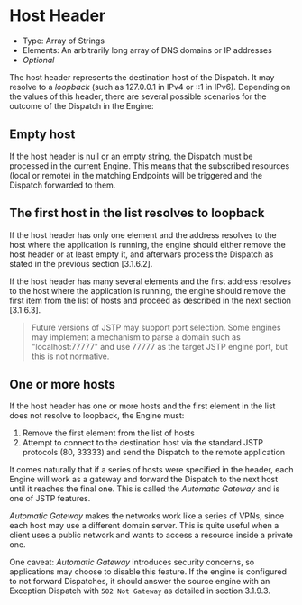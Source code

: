Host Header
===========

- Type: Array of Strings
- Elements: An arbitrarily long array of DNS domains or IP addresses
- _Optional_

The host header represents the destination host of the Dispatch. It may resolve to a _loopback_ (such as 127.0.0.1 in IPv4 or ::1 in IPv6). Depending on the values of this header, there are several possible scenarios for the outcome of the Dispatch in the Engine:

Empty host
----------

If the host header is null or an empty string, the Dispatch must be processed in the current Engine. This means that the subscribed resources (local or remote) in the matching Endpoints will be triggered and the Dispatch forwarded to them.

The first host in the list resolves to loopback
-----------------------------------------------

If the host header has only one element and the address resolves to the host where the application is running, the engine should either remove the host header or at least empty it, and afterwars process the Dispatch as stated in the previous section [3.1.6.2].

If the host header has many several elements and the first address resolves to the host where the application is running, the engine should remove the first item from the list of hosts and proceed as described in the next section [3.1.6.3].

> Future versions of JSTP may support port selection. Some engines may implement a mechanism to parse a domain such as "localhost:77777" and use 77777 as the target JSTP engine port, but this is not normative.

One or more hosts
-----------------

If the host header has one or more hosts and the first element in the list does not resolve to loopback, the Engine must:

1. Remove the first element from the list of hosts
2. Attempt to connect to the destination host via the standard JSTP protocols (80, 33333) and send the Dispatch to the remote application

It comes naturally that if a series of hosts were specified in the header, each Engine will work as a gateway and forward the Dispatch to the next host until it reaches the final one. This is called the _Automatic Gateway_ and is one of JSTP features.

_Automatic Gateway_ makes the networks work like a series of VPNs, since each host may use a different domain server. This is quite useful when a client uses a public network and wants to access a resource inside a private one. 

One caveat: _Automatic Gateway_ introduces security concerns, so applications may choose to disable this feature. If the engine is configured to not forward Dispatches, it should answer the source engine with an Exception Dispatch with `502 Not Gateway` as detailed in section 3.1.9.3.